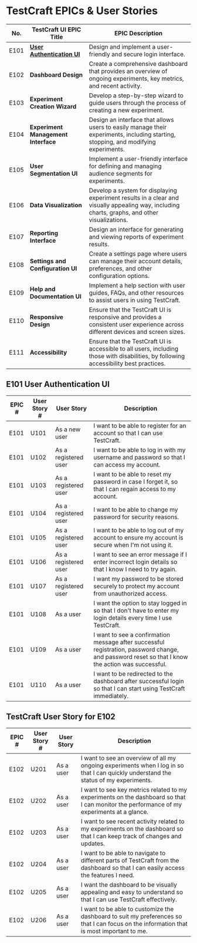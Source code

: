 # TestCraft EPICs & User Stories

| No. | TestCraft UI EPIC Title | EPIC Description |
| --- | ------------------ |------------------ |
| E101 | **[User Authentication UI](#e101-user-authentication-ui)** | Design and implement a user-friendly and secure login interface. |
| E102 | **Dashboard Design**| Create a comprehensive dashboard that provides an overview of ongoing experiments, key metrics, and recent activity. |
| E103 | **Experiment Creation Wizard**| Develop a step-by-step wizard to guide users through the process of creating a new experiment. |
| E104 | **Experiment Management Interface**| Design an interface that allows users to easily manage their experiments, including starting, stopping, and modifying experiments. |
| E105 | **User Segmentation UI**| Implement a user-friendly interface for defining and managing audience segments for experiments. |
| E106 | **Data Visualization**| Develop a system for displaying experiment results in a clear and visually appealing way, including charts, graphs, and other visualizations. |
| E107 | **Reporting Interface**| Design an interface for generating and viewing reports of experiment results. |
| E108 | **Settings and Configuration UI**| Create a settings page where users can manage their account details, preferences, and other configuration options. |
| E109 | **Help and Documentation UI**| Implement a help section with user guides, FAQs, and other resources to assist users in using TestCraft. |
| E110 | **Responsive Design**| Ensure that the TestCraft UI is responsive and provides a consistent user experience across different devices and screen sizes. |
| E111 | **Accessibility**| Ensure that the TestCraft UI is accessible to all users, including those with disabilities, by following accessibility best practices. |

## E101 User Authentication UI

| EPIC # | User Story # | User Story | Description |
| --- | --- | --- | --- |
| E101 | U101 | As a new user | I want to be able to register for an account so that I can use TestCraft. |
| E101 | U102 | As a registered user | I want to be able to log in with my username and password so that I can access my account. |
| E101 | U103 | As a registered user | I want to be able to reset my password in case I forget it, so that I can regain access to my account. |
| E101 | U104 | As a registered user | I want to be able to change my password for security reasons. |
| E101 | U105 | As a registered user | I want to be able to log out of my account to ensure my account is secure when I'm not using it. |
| E101 | U106 | As a registered user | I want to see an error message if I enter incorrect login details so that I know I need to try again. |
| E101 | U107 | As a registered user | I want my password to be stored securely to protect my account from unauthorized access. |
| E101 | U108 | As a user | I want the option to stay logged in so that I don't have to enter my login details every time I use TestCraft. |
| E101 | U109 | As a user | I want to see a confirmation message after successful registration, password change, and password reset so that I know the action was successful. |
| E101 | U110 | As a user | I want to be redirected to the dashboard after successful login so that I can start using TestCraft immediately. |

## TestCraft User Story for E102

| EPIC # | User Story # | User Story | Description |
| --- | --- | --- | --- |
| E102 | U201 | As a user | I want to see an overview of all my ongoing experiments when I log in so that I can quickly understand the status of my experiments. |
| E102 | U202 | As a user | I want to see key metrics related to my experiments on the dashboard so that I can monitor the performance of my experiments at a glance. |
| E102 | U203 | As a user | I want to see recent activity related to my experiments on the dashboard so that I can keep track of changes and updates. |
| E102 | U204 | As a user | I want to be able to navigate to different parts of TestCraft from the dashboard so that I can easily access the features I need. |
| E102 | U205 | As a user | I want the dashboard to be visually appealing and easy to understand so that I can use TestCraft effectively. |
| E102 | U206 | As a user | I want to be able to customize the dashboard to suit my preferences so that I can focus on the information that is most important to me. |


